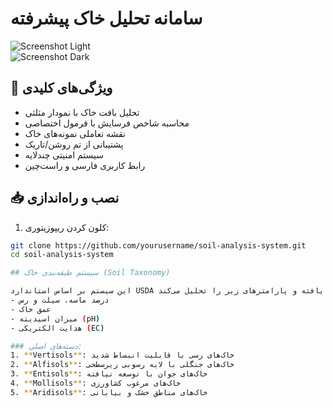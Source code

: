 # سامانه تحلیل خاک پیشرفته  

![Screenshot Light](./assets/screenshot-light.png)  
![Screenshot Dark](./assets/screenshot-dark.png)  

## 🚀 ویژگی‌های کلیدی  
- تحلیل بافت خاک با نمودار مثلثی  
- محاسبه شاخص فرسایش با فرمول اختصاصی  
- نقشه تعاملی نمونه‌های خاک  
- پشتیبانی از تم روشن/تاریک  
- سیستم امنیتی چندلایه  
- رابط کاربری فارسی و راست‌چین  

## 📥 نصب و راه‌اندازی  
1. کلون کردن ریپوزیتوری:  
```bash
git clone https://github.com/yourusername/soil-analysis-system.git
cd soil-analysis-system

## سیستم طبقه‌بندی خاک (Soil Taxonomy)

این سیستم بر اساس استاندارد USDA توسعه یافته و پارامترهای زیر را تحلیل می‌کند:
- درصد ماسه، سیلت و رس
- عمق خاک
- میزان اسیدیته (pH)
- هدایت الکتریکی (EC)

### دسته‌های اصلی:
1. **Vertisols**: خاک‌های رسی با قابلیت انبساط شدید
2. **Alfisols**: خاک‌های جنگلی با لایه رسوبی زیرسطحی
3. **Entisols**: خاک‌های جوان با توسعه نیافته
4. **Mollisols**: خاک‌های مرغوب کشاورزی
5. **Aridisols**: خاک‌های مناطق خشک و بیابانی